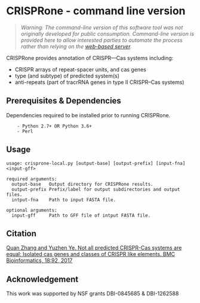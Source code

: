 # CRISPRone - command line version

> *Warning: The command-line version of this software tool was not originally developed for public consumption. Command-line version is provided here to allow interested parties to automate the process rather than relying on the [web-based server](https://omics.informatics.indiana.edu/CRISPRone/).*

CRISPRone provides annotation of CRISPR—Cas systems including:

- CRISPR arrays of repeat-spacer units, and cas genes
- type (and subtype) of predicted system(s)
- anti-repeats (part of tracrRNA genes in type II CRISPR–Cas systems)

## Prerequisites & Dependencies
Dependencies required to be installed prior to running CRISPRone.
```
    - Python 2.7+ OR Python 3.6+
    - Perl 
```

## Usage
```
usage: crisprone-local.py [output-base] [output-prefix] [input-fna] <input-gff> 

required arguments:
  output-base   Output directory for CRISPRone results.
  output-prefix Prefix/label for output subdirectories and output files.
  intput-fna    Path to input FASTA file.

optional arguments:
  input-gff     Path to GFF file of intput FASTA file.
```

## Citation
[Quan Zhang and Yuzhen Ye. Not all predicted CRISPR-Cas systems are equal: Isolated cas genes and classes of CRISPR like elements. BMC Bioinformatics, 18:92, 2017](https://www.readcube.com/articles/10.1186%2Fs12859-017-1512-4?author_access_token=Qirj1Fc54XCKXl2D5HFJCm_BpE1tBhCbnbw3BuzI2RO4ZMi96tlS0oMzwlg-pp16kdzldidFLmNumT7rd8h_qbSZ5oHFl3YSgoHGATPEpRriHC-flZ89ve1ZvCelk1nsA5g-3ePZ_RFmWnd1b8Tjyw==)

## Acknowledgement
This work was supported by NSF grants DBI-0845685 & DBI-1262588
